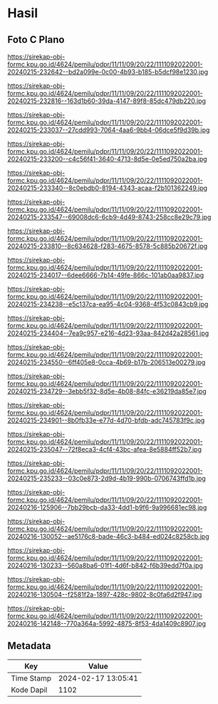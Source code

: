 # Hasil

## Foto C Plano

https://sirekap-obj-formc.kpu.go.id/4624/pemilu/pdpr/11/11/09/20/22/1111092022001-20240215-232642--bd2a099e-0c00-4b93-b185-b5dcf98e1230.jpg

https://sirekap-obj-formc.kpu.go.id/4624/pemilu/pdpr/11/11/09/20/22/1111092022001-20240215-232816--163d1b60-39da-4147-89f8-85dc479db220.jpg

https://sirekap-obj-formc.kpu.go.id/4624/pemilu/pdpr/11/11/09/20/22/1111092022001-20240215-233037--27cdd993-7064-4aa6-9bb4-06dce5f9d39b.jpg

https://sirekap-obj-formc.kpu.go.id/4624/pemilu/pdpr/11/11/09/20/22/1111092022001-20240215-233200--c4c56f41-3640-4713-8d5e-0e5ed750a2ba.jpg

https://sirekap-obj-formc.kpu.go.id/4624/pemilu/pdpr/11/11/09/20/22/1111092022001-20240215-233340--8c0ebdb0-8194-4343-acaa-f2b101362249.jpg

https://sirekap-obj-formc.kpu.go.id/4624/pemilu/pdpr/11/11/09/20/22/1111092022001-20240215-233547--69008dc6-6cb9-4d49-8743-258cc8e29c79.jpg

https://sirekap-obj-formc.kpu.go.id/4624/pemilu/pdpr/11/11/09/20/22/1111092022001-20240215-233810--8c634628-f283-4675-8578-5c885b20672f.jpg

https://sirekap-obj-formc.kpu.go.id/4624/pemilu/pdpr/11/11/09/20/22/1111092022001-20240215-234017--6dee6666-7b14-49fe-866c-101ab0aa9837.jpg

https://sirekap-obj-formc.kpu.go.id/4624/pemilu/pdpr/11/11/09/20/22/1111092022001-20240215-234238--e5c137ca-ea95-4c04-9368-4f53c0843cb9.jpg

https://sirekap-obj-formc.kpu.go.id/4624/pemilu/pdpr/11/11/09/20/22/1111092022001-20240215-234404--7ea9c957-e216-4d23-93aa-842d42a28561.jpg

https://sirekap-obj-formc.kpu.go.id/4624/pemilu/pdpr/11/11/09/20/22/1111092022001-20240215-234550--6ff405e8-0cca-4b69-b17b-206513e00279.jpg

https://sirekap-obj-formc.kpu.go.id/4624/pemilu/pdpr/11/11/09/20/22/1111092022001-20240215-234729--3ebb5f32-8d5e-4b08-84fc-e36219da85e7.jpg

https://sirekap-obj-formc.kpu.go.id/4624/pemilu/pdpr/11/11/09/20/22/1111092022001-20240215-234901--8b0fb33e-e77d-4d70-bfdb-adc745783f9c.jpg

https://sirekap-obj-formc.kpu.go.id/4624/pemilu/pdpr/11/11/09/20/22/1111092022001-20240215-235047--72f8eca3-4cf4-43bc-afea-8e5884ff52b7.jpg

https://sirekap-obj-formc.kpu.go.id/4624/pemilu/pdpr/11/11/09/20/22/1111092022001-20240215-235233--03c0e873-2d9d-4b19-990b-0706743ffd1b.jpg

https://sirekap-obj-formc.kpu.go.id/4624/pemilu/pdpr/11/11/09/20/22/1111092022001-20240216-125906--7bb29bcb-da33-4dd1-b9f6-9a996681ec98.jpg

https://sirekap-obj-formc.kpu.go.id/4624/pemilu/pdpr/11/11/09/20/22/1111092022001-20240216-130052--ae5176c8-bade-46c3-b484-ed024c8258cb.jpg

https://sirekap-obj-formc.kpu.go.id/4624/pemilu/pdpr/11/11/09/20/22/1111092022001-20240216-130233--560a8ba6-01f1-4d6f-b842-f6b39edd7f0a.jpg

https://sirekap-obj-formc.kpu.go.id/4624/pemilu/pdpr/11/11/09/20/22/1111092022001-20240216-130504--f2581f2a-1897-428c-9802-8c0fa6d2f947.jpg

https://sirekap-obj-formc.kpu.go.id/4624/pemilu/pdpr/11/11/09/20/22/1111092022001-20240216-142148--770a364a-5992-4875-8f53-4da1409c8907.jpg


## Metadata

| Key        | Value               |
| ---------- | ------------------- |
| Time Stamp | 2024-02-17 13:05:41 |
| Kode Dapil | 1102                |



